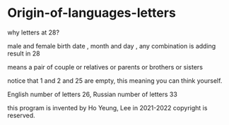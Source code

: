 # Origin-of-languages-letters

why letters at 28?

male and female birth date , month and day , any combination is adding result in 28

means a pair of couple or relatives or parents or brothers or sisters

notice that 1 and 2 and 25 are empty, this meaning you can think yourself.

English number of letters 26, Russian number of letters 33


this program is invented by Ho Yeung, Lee in 2021-2022
copyright is reserved.
